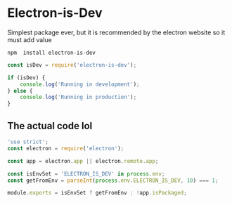 # Electron-is-Dev

Simplest package ever, but it is recommended by the electron website so it must add value

```npm  install electron-is-dev```

```js
const isDev = require('electron-is-dev');

if (isDev) {
	console.log('Running in development');
} else {
	console.log('Running in production');
}
```

## The actual code lol

```js
'use strict';
const electron = require('electron');

const app = electron.app || electron.remote.app;

const isEnvSet = 'ELECTRON_IS_DEV' in process.env;
const getFromEnv = parseInt(process.env.ELECTRON_IS_DEV, 10) === 1;

module.exports = isEnvSet ? getFromEnv : !app.isPackaged;
```

